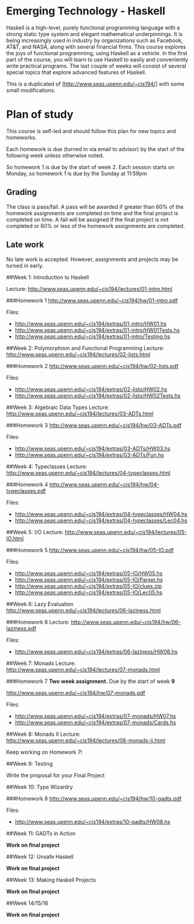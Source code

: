 Emerging Technology - Haskell
=====================
Haskell is a high-level, purely functional programming language with a strong static type system and elegant mathematical underpinnings. It is being increasingly used in industry by organizations such as Facebook, AT&T, and NASA, along with several financial firms. This course explores the joys of functional programming, using Haskell as a vehicle. In the first part of the course, you will learn to use Haskell to easily and conveniently write practical programs. The last couple of weeks will consist of several special topics that explore advanced features of Haskell.

This is a duplicated of [http://www.seas.upenn.edu/~cis194/] with some small modifications.

# Plan of study

This course is self-led and should follow this plan for new topics and homeworks.

Each homework is due (turned in via email to advisor) by the start of the following week unless otherwise noted.

So homework 1 is due by the start of week 2. Each session starts on Monday, so homework 1 is due by the Sunday at 11:59pm

## Grading

The class is pass/fail. A pass will be awarded if greater than 60% of the homework assignments are completed on time and the final project is completed on time. A fail will be assigned if the final project is not completed or 60% or less of the homework assignments are completed. 

## Late work

No late work is accepted. However, assignments and projects may be turned in early.

##Week 1: Introduction to Haskell

Lecture: http://www.seas.upenn.edu/~cis194/lectures/01-intro.html

###Homework 1
http://www.seas.upenn.edu/~cis194/hw/01-intro.pdf

Files:
- http://www.seas.upenn.edu/~cis194/extras/01-intro/HW01.hs
- http://www.seas.upenn.edu/~cis194/extras/01-intro/HW01Tests.hs
- http://www.seas.upenn.edu/~cis194/extras/01-intro/Testing.hs

##Week 2: Polymorphism and Functional Programming
Lecture: http://www.seas.upenn.edu/~cis194/lectures/02-lists.html

###Homework 2
http://www.seas.upenn.edu/~cis194/hw/02-lists.pdf

Files:
- http://www.seas.upenn.edu/~cis194/extras/02-lists/HW02.hs
- http://www.seas.upenn.edu/~cis194/extras/02-lists/HW02Tests.hs

##Week 3: Algebraic Data Types
Lecture: http://www.seas.upenn.edu/~cis194/lectures/03-ADTs.html

###Homework 3
http://www.seas.upenn.edu/~cis194/hw/03-ADTs.pdf

Files:
- http://www.seas.upenn.edu/~cis194/extras/03-ADTs/HW03.hs
- http://www.seas.upenn.edu/~cis194/extras/03-ADTs/Fun.hs

##Week 4: Typeclasses
Lecture: http://www.seas.upenn.edu/~cis194/lectures/04-typeclasses.html

###Homework 4
http://www.seas.upenn.edu/~cis194/hw/04-typeclasses.pdf

Files:
- http://www.seas.upenn.edu/~cis194/extras/04-typeclasses/HW04.hs
- http://www.seas.upenn.edu/~cis194/extras/04-typeclasses/Lec04.hs

##Week 5: I/O
Lecture: http://www.seas.upenn.edu/~cis194/lectures/05-IO.html

###Homework 5
http://www.seas.upenn.edu/~cis194/hw/05-IO.pdf

Files:
- http://www.seas.upenn.edu/~cis194/extras/05-IO/HW05.hs
- http://www.seas.upenn.edu/~cis194/extras/05-IO/Parser.hs
- http://www.seas.upenn.edu/~cis194/extras/05-IO/clues.zip
- http://www.seas.upenn.edu/~cis194/extras/05-IO/Lec05.hs


##Week 6: Lazy Evaluation
http://www.seas.upenn.edu/~cis194/lectures/06-laziness.html

###Homework 6
Lecture: http://www.seas.upenn.edu/~cis194/hw/06-laziness.pdf

Files:
- http://www.seas.upenn.edu/~cis194/extras/06-laziness/HW06.hs

##Week 7: Monads
Lecture: http://www.seas.upenn.edu/~cis194/lectures/07-monads.html

###Homework 7
**Two week assignment.** Due by the start of week **9**

http://www.seas.upenn.edu/~cis194/hw/07-monads.pdf

Files:
- http://www.seas.upenn.edu/~cis194/extras/07-monads/HW07.hs
- http://www.seas.upenn.edu/~cis194/extras/07-monads/Cards.hs

##Week 8: Monads II
Lecture: http://www.seas.upenn.edu/~cis194/lectures/08-monads-ii.html

Keep working on Homework 7!

##Week 9: Testing

Write the proposal for your Final Project

##Week 10: Type Wizardry

###Homework 8
http://www.seas.upenn.edu/~cis194/hw/10-gadts.pdf

Files:
- http://www.seas.upenn.edu/~cis194/extras/10-gadts/HW08.hs

##Week 11: GADTs in Action

**Work on final project**

##Week 12: Unsafe Haskell

**Work on final project**

##Week 13: Making Haskell Projects

**Work on final project**

##Week 14/15/16

**Work on final project**
